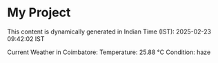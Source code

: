 # My Project

This content is dynamically generated in Indian Time (IST): 2025-02-23 09:42:02 IST


Current Weather in Coimbatore:
Temperature: 25.88 °C
Condition: haze
